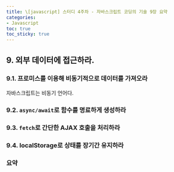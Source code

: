 ```yaml
---
title: \[javascript] 스터디 4주차 - 자바스크립트 코딩의 기술 9장 요약
categories:
- Javascript
toc: true
toc_sticky: true
---
```


## 9. 외부 데이터에 접근하라.

### 9.1. 프로미스를 이용해 비동기적으로 데이터를 가져오라

자바스크립트는 비동기 언어다. 

### 9.2. `async/await`로 함수를 명료하게 생성하라

### 9.3. `fetch`로 간단한 AJAX 호출을 처리하라

### 9.4. localStorage로 상태를 장기간 유지하라

### 요약